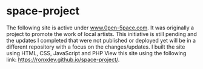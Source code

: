 # space-project
The following site is active under www.0pen-5pace.com. It was originally a project to promote the work of local artists. This initiative 
is still pending and the updates I completed that were not published or deployed yet will be in a different repository with a focus 
on the changes/updates. I built the site using HTML, CSS, JavaScript and PHP
View this site using the following link: https://ronxdev.github.io/space-project/.
